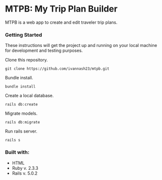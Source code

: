 # MTPB: My Trip Plan Builder

MTPB is a web app to create and edit traveler trip plans.


### Getting Started

These instructions will get the project up and running on your local machine for development and testing purposes.

Clone this repository.

```
git clone https://github.com/ivannash23/mtpb.git
```

Bundle install.

```
bundle install
```

Create a local database.

```
rails db:create
```

Migrate models.

```
rails db:migrate
```


Run rails server.

```
rails s
```

### Built with:

  * HTML
  * Ruby v. 2.3.3
  * Rails v. 5.0.2